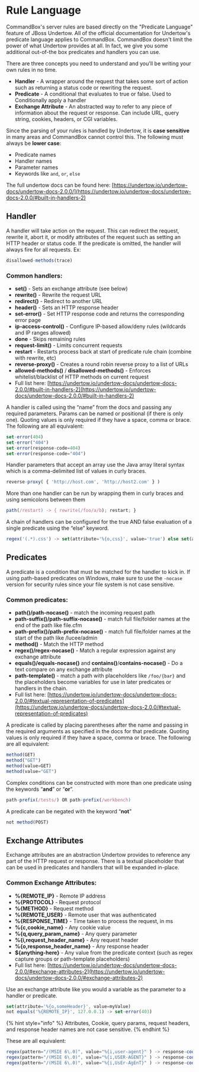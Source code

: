 # Rule Language

CommandBox's server rules are based directly on the "Predicate Language" feature of JBoss Undertow.  All of the official documentation for Undertow's predicate language applies to CommandBox. CommandBox doesn't limit the power of what Undertow provides at all.  In fact, we give you some additional out-of-the box predicates and handlers you can use.

There are three concepts you need to understand and you'll be writing your own rules in no time.

* **Handler** - A wrapper around the request that takes some sort of action such as returning a status code or rewriting the request.
* **Predicate** - A conditional that evaluates to true or false.  Used to Conditionally apply a handler
* **Exchange Attribute** - An abstracted way to refer to any piece of information about the request or response.  Can include URL, query string, cookies, headers, or CGI variables.

Since the parsing of your rules is handled by Undertow, it is **case sensitive** in many areas and CommandBox cannot control this.  The following must always be **lower case**:

* Predicate names
* Handler names
* Parameter names
* Keywords like `and`, `or`, `else`

The full undertow docs can be found here: [https://undertow.io/undertow-docs/undertow-docs-2.0.0/](https://undertow.io/undertow-docs/undertow-docs-2.0.0/#built-in-handlers-2)

## Handler

A handler will take action on the request. This can redirect the request, rewrite it, abort it, or modify attributes of the request such as setting an HTTP header or status code. If the predicate is omitted, the handler will always fire for all requests. Ex:

```javascript
disallowed-methods(trace)
```

### Common handlers:

* **set()** - Sets an exchange attribute (see below)
* **rewrite()** - Rewrite the request URL
* **redirect()** - Redirect to another URL
* **header()** - Sets an HTTP response header
* **set-error()** - Set HTTP response code and returns the corresponding error page
* **ip-access-control()** - Configure IP-based allow/deny rules (wildcards and IP ranges allowed)
* **done** - Skips remaining rules
* **request-limit()** - Limits concurrent requests
* **restart** - Restarts process back at start of predicate rule chain (combine with rewrite, etc)
* **reverse-proxy()** - Creates a round robin reverse proxy to a list of URLs
* **allowed-methods()** / **disallowed-methods()** - Enforces whitelist/blacklist of HTTP methods on current request
* Full list here: [https://undertow.io/undertow-docs/undertow-docs-2.0.0/#built-in-handlers-2](https://undertow.io/undertow-docs/undertow-docs-2.0.0/#built-in-handlers-2)

A handler is called using the “name” from the docs and passing any required parameters. Params can be named or positional (if there is only one). Quoting values is only required if they have a space, comma or brace.  The following are all equivalent:

```javascript
set-error(404)
set-error("404")
set-error(response-code=404)
set-error(response-code="404")
```

Handler parameters that accept an array use the Java array literal syntax which is a comma-delimited list of values in curly braces.

```javascript
reverse-proxy( { 'http://host.com', 'http://host2.com' } )
```

More than one handler can be run by wrapping them in curly braces and using semicolons between them

```javascript
path(/restart) -> { rewrite(/foo/a/b); restart; }
```

A chain of handlers can be configured for the true AND false evaluation of a single predicate using the “else” keyword.

```javascript
regex('(.*).css') -> set(attribute='%{o,css}', value='true') else set(attribute='%{o,css}', value='false');
```

## Predicates

A predicate is a condition that must be matched for the handler to kick in. If using path-based predicates on Windows, make sure to use the `-nocase` version for security rules since your file system is not case sensitive.

### Common predicates:

* **path()/path-nocase()** - match the incoming request path
* **path-suffix()/path-suffix-nocase()** - match full file/folder names at the end of the path like file.cfm
* **path-prefix()/path-prefix-nocase()** - match full file/folder names at the start of the path like /lucee/admin
* **method()** - Match the HTTP method
* **regex()/regex-nocase()** - Match a regular expression against any exchange attribute
* **equals()/equals-nocase()** and **contains()**/**contains-nocase()** - Do a text compare on any exchange attribute
* **path-template()** - match a path with placeholders like `/foo/{bar}` and the placeholders become variables for use in later predicates or handlers in the chain.&#x20;
* Full list here: [https://undertow.io/undertow-docs/undertow-docs-2.0.0/#textual-representation-of-predicates](https://undertow.io/undertow-docs/undertow-docs-2.0.0/#textual-representation-of-predicates)

A predicate is called by placing parentheses after the name and passing in the required arguments as specified in the docs for that predicate. Quoting values is only required if they have a space, comma or brace.   The following are all equivalent:

```javascript
method(GET)
method("GET")
method(value=GET)
method(value="GET")
```

Complex conditions can be constructed with more than one predicate using the keywords “**and**” or “**or**”.

```javascript
path-prefix(/tests/) OR path-prefix(/workbench)
```

A predicate can be negated with the keyword “**not**”

```javascript
not method(POST)
```

## Exchange Attributes

Exchange attributes are an abstraction Undertow provides to reference any part of the HTTP request or response. There is a textual placeholder that can be used in predicates and handlers that will be expanded in-place.&#x20;

### Common Exchange Attributes:

* **%{REMOTE\_IP}** - Remote IP address
* **%{PROTOCOL}** - Request protocol
* **%{METHOD}** - Request method
* **%{REMOTE\_USER}** - Remote user that was authenticated
* **%{RESPONSE\_TIME}** - Time taken to process the request, in ms
* **%{c,cookie\_name}** - Any cookie value
* **%{q,query\_param\_name}** - Any query parameter
* **%{i,request\_header\_name}** - Any request header
* **%{o,response\_header\_name}** - Any response header
* **${anything-here}** - Any value from the predicate context (such as regex capture groups or path-template placeholders)
* Full list here: [https://undertow.io/undertow-docs/undertow-docs-2.0.0/#exchange-attributes-2](https://undertow.io/undertow-docs/undertow-docs-2.0.0/#exchange-attributes-2)

Use an exchange attribute like you would a variable as the parameter to a handler or predicate.

```javascript
set(attribute='%{o,someHeader}', value=myValue)
not equals('%{REMOTE_IP}', 127.0.0.1) -> set-error(403)
```

{% hint style="info" %}
Attributes, Cookie, query params, request headers, and response header names are not case sensitive.&#x20;
{% endhint %}

These are all equivalent:

```javascript
regex(pattern="/(MSIE 6\.0)", value="%{i,user-agent}" ) -> response-code( 404 )
regex(pattern="/(MSIE 6\.0)", value="%{i,USER-AGENT}" ) -> response-code( 404 )
regex(pattern="/(MSIE 6\.0)", value="%{i,UsEr-AgEnT}" ) -> response-code( 404 )
```

